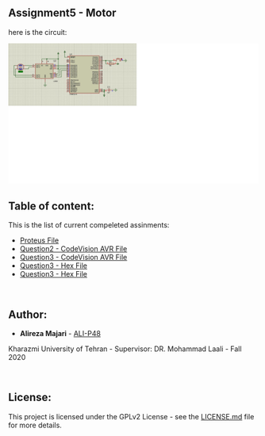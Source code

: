 ## Assignment5 - Motor

here is the circuit:

![](https://github.com/ALI-P48/MicroprocessorLab/blob/main/Assignment5-Motor/Circuit.jpg)


## Table of content:

This is the list of current compeleted assinments:
* [Proteus File](https://github.com/ALI-P48/MicroprocessorLab/blob/main/Assignment5-Motor/Proteus/Motor.pdsprj)
* [Question2 - CodeVision AVR File](https://github.com/ALI-P48/MicroprocessorLab/blob/main/Assignment5-Motor/AVR-Question2/MotorQ2.prj) 
* [Question3 - CodeVision AVR File](https://github.com/ALI-P48/MicroprocessorLab/blob/main/Assignment5-Motor/AVR-Question3/MotorQ3.prj) 
* [Question3 - Hex File](https://github.com/ALI-P48/MicroprocessorLab/blob/main/Assignment5-Motor/AVR-Question2/Debug/Exe/MotorQ2.hex) 
* [Question3 - Hex File](https://github.com/ALI-P48/MicroprocessorLab/blob/main/Assignment5-Motor/AVR-Question3/Debug/Exe/MotorQ3.hex) 


‌
## Author:

* **Alireza Majari** - [ALI-P48](https://github.com/ALI-P48)

Kharazmi University of Tehran - Supervisor: DR. Mohammad Laali - Fall 2020


‌
## License:

This project is licensed under the GPLv2 License - see the [LICENSE.md](https://github.com/ALI-P48/MicroprocessorLab/blob/main/LICENSE) file for more details.
